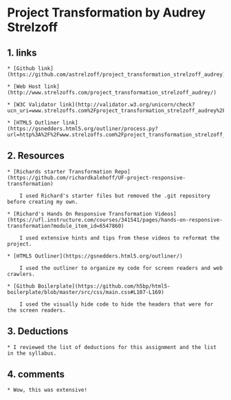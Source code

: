 # Project Transformation by Audrey Strelzoff

## 1. links
    * [Github link](https://github.com/astrelzoff/project_transformation_strelzoff_audrey)

    * [Web Host link](http://www.strelzoffs.com/project_transformation_strelzoff_audrey/)

    * [W3C Validator link](http://validator.w3.org/unicorn/check?ucn_uri=www.strelzoffs.com%2Fproject_transformation_strelzoff_audrey%2F&ucn_task=conformance#)

    * [HTML5 Outliner link](https://gsnedders.html5.org/outliner/process.py?url=http%3A%2F%2Fwww.strelzoffs.com%2Fproject_transformation_strelzoff_audrey%2F)

## 2. Resources
    * [Richards starter Transformation Repo](https://github.com/richardkalehoff/UF-project-responsive-transformation)

        I used Richard's starter files but removed the .git repository before creating my own.

    * [Richard's Hands On Responsive Transformation Videos](https://ufl.instructure.com/courses/341541/pages/hands-on-responsive-transformation?module_item_id=6547860)

        I used extensive hints and tips from these videos to reformat the project.

    * [HTML5 Outliner](https://gsnedders.html5.org/outliner/)

        I used the outliner to organize my code for screen readers and web crawlers.

    * [Github Boilerplate](https://github.com/h5bp/html5-boilerplate/blob/master/src/css/main.css#L107-L169)

        I used the visually hide code to hide the headers that were for the screen readers.

## 3. Deductions
    * I reviewed the list of deductions for this assignment and the list in the syllabus.

## 4. comments
    * Wow, this was extensive!
